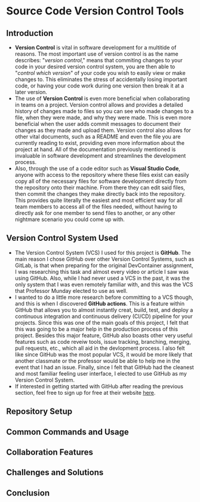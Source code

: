 # Source Code Version Control Tools

## Introduction
* **Version Control** is vital in software development for a multitide of reasons.  The most important use of version control is as the name describes: "*version control*," means that commiting changes to your code in your desired version control system, you are then able to "*control which version*" of your code you wish to easily view or make changes to.  This eliminates the stress of accidentally losing important code, or having your code work during one version then break it at a later version.
* The use of **Version Control** is even more beneficial when collaborating in teams on a project.  Version control allows and provides a detailed history of changes made to files so you can see who made changes to a file, when they were made, and why they were made.  This is even more beneficial when the user adds commit messages to document their changes as they made and upload them.  Version control also allows for other vital documents, such as a README and even the file you are currently reading to exist, providing even more information about the project at hand.  All of the documentation previously mentioned is invaluable in software development and streamlines the development process.
* Also, through the use of a code editor such as **Visual Studio Code**, anyone with access to the repository where these files exist can easily copy all of the necessary files for software development directly from the repository onto their machine.  From there they can edit said files, then commit the changes they make directly back into the repository.  This provides quite literally the easiest and most efficient way for all team members to access all of the files needed, without having to directly ask for one member to send files to another, or any other nightmare scenario you could come up with.
## Version Control System Used
* The Version Control System (VCS) I used for this project is **GitHub**.  The main reason I chose GitHub over other Version Control Systems, such as GitLab, is that when preparing for the original DevContainer assignment, I was researching this task and almost every video or article I saw was using GitHub.  Also, while I had never used a VCS in the past, it was the only system that I was even remotely familiar with, and this was the VCS that Professor Munday elected to use as well.
* I wanted to do a little more research before committing to a VCS though, and this is when I discovered **GitHub actions**.  This is a feature within GitHub that allows you to almost instantly creat, build, test, and deploy a continuous integration and continuous delivery (CI/CD) pipeline for your projects.  Since this was one of the main goals of this project, I felt that this was going to be a major help in the production process of this project.  Besides this major feature, GitHub also boasts other very useful features such as code reveiw tools, issue tracking, branching, merging, pull requests, etc., which all aid in the devlopment process.  I also felt like since GitHub was the most popular VCS, it would be more likely that another classmate or the professor would be able to help me in the event that I had an issue.  Finally, since I felt that GitHub had the cleanest and most familiar feeling user interface, I elected to use GitHub as my Version Control System.
* If interested in getting started with GitHub after reading the previous section, feel free to sign up for free at their website [here](https://github.com/).
## Repository Setup

## Common Commands and Usage

## Collaboration Features

## Challenges and Solutions

## Conclusion

